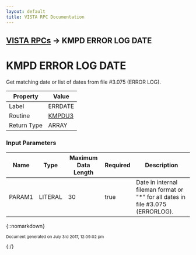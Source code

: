 ```yaml
---
layout: default
title: VISTA RPC Documentation
---
```


## [VISTA RPCs](TableOfContents) &#8594; KMPD ERROR LOG DATE
# KMPD ERROR LOG DATE

Get matching date or list of dates from file #3.075 (ERROR LOG).

Property | Value
--- | ---
Label | ERRDATE
Routine | [KMPDU3](http://code.osehra.org/dox/Routine_KMPDU3_source.html)
Return Type | ARRAY


### Input Parameters

Name | Type | Maximum Data Length | Required | Description
--- | --- | --- | --- | ---
PARAM1 | LITERAL | 30 | true | Date in internal fileman format or &quot;*&quot; for all dates in file #3.075 (ERRORLOG).



{::nomarkdown} <br/><p style="font-size: 11px">Document generated on July 3rd 2017, 12:09:02 pm</p>{:/}